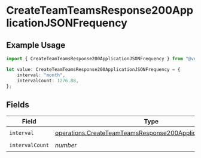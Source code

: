 # CreateTeamTeamsResponse200ApplicationJSONFrequency

## Example Usage

```typescript
import { CreateTeamTeamsResponse200ApplicationJSONFrequency } from "@vercel/sdk/models/operations";

let value: CreateTeamTeamsResponse200ApplicationJSONFrequency = {
    interval: "month",
    intervalCount: 1276.88,
};
```

## Fields

| Field                                                                                                                                        | Type                                                                                                                                         | Required                                                                                                                                     | Description                                                                                                                                  |
| -------------------------------------------------------------------------------------------------------------------------------------------- | -------------------------------------------------------------------------------------------------------------------------------------------- | -------------------------------------------------------------------------------------------------------------------------------------------- | -------------------------------------------------------------------------------------------------------------------------------------------- |
| `interval`                                                                                                                                   | [operations.CreateTeamTeamsResponse200ApplicationJSONInterval](../../models/operations/createteamteamsresponse200applicationjsoninterval.md) | :heavy_check_mark:                                                                                                                           | N/A                                                                                                                                          |
| `intervalCount`                                                                                                                              | *number*                                                                                                                                     | :heavy_check_mark:                                                                                                                           | N/A                                                                                                                                          |